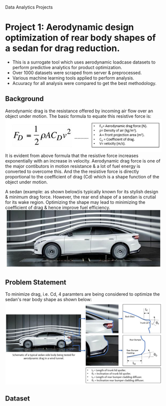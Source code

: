Data Analytics Projects

# Project 1: Aerodynamic design optimization of rear body shapes of a sedan for drag reduction.
* This is a surrogate tool which uses aerodynamic loadcase datasets to perform predictive analytics for product optimization.
* Over 1000 datasets were scraped from server & preprocessed.
* Various machine learning tools applied to perform analysis.
* Acuuracy for all analysis were compared to get the best methodology.

## Background
Aerodynamic drag is the resistance offered by incoming air flow over an object under motion. The basic formula to equate this resistive force is:
![](/images/Image_2.JPG)
It is evident from above formula that the resistive force increases exponentially with an increase in velocity.
Aerodynamic drag force is one of the major contibutors in motion resistance & a lot of fuel energy is converted to overcome this.
And the the resistive force is directly proportional to the coefficient of drag (Cd) which is a shape function of the object under motion.

A sedan (example: as shown below)is typically known for its stylish design & minimum drag force.
However, the rear end shape of a sendan is crutial for its wake region.
Optimizing the shape may lead to minimizing the coefficient of drag & hence improve fuel efficiency.
![](/images/Image_3.JPG)

## Problem Statement
To minimize drag, i.e. Cd, 4 paramters are being considered to optimize the sedan's rear body shape as shown below:
![](/images/Image_1.JPG)

## Dataset

